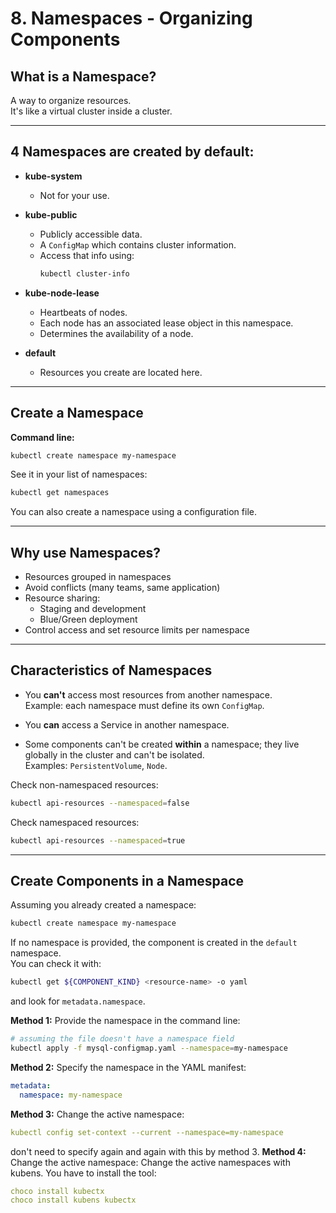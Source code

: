 # 8. Namespaces - Organizing Components

## What is a Namespace?
A way to organize resources.  
It's like a virtual cluster inside a cluster.

---

## 4 Namespaces are created by default:

- **kube-system**
  - Not for your use.

- **kube-public**
  - Publicly accessible data.
  - A `ConfigMap` which contains cluster information.
  - Access that info using:
    ```bash
    kubectl cluster-info
    ```

- **kube-node-lease**
  - Heartbeats of nodes.
  - Each node has an associated lease object in this namespace.
  - Determines the availability of a node.

- **default**
  - Resources you create are located here.

---

## Create a Namespace

**Command line:**
```bash
kubectl create namespace my-namespace
```

See it in your list of namespaces:
```bash
kubectl get namespaces
```

You can also create a namespace using a configuration file.

---

## Why use Namespaces?

- Resources grouped in namespaces  
- Avoid conflicts (many teams, same application)  
- Resource sharing:
  - Staging and development  
  - Blue/Green deployment  
- Control access and set resource limits per namespace  

---

## Characteristics of Namespaces

- You **can't** access most resources from another namespace.  
  Example: each namespace must define its own `ConfigMap`.

- You **can** access a Service in another namespace.

- Some components can't be created **within** a namespace; they live globally in the cluster and can't be isolated.  
  Examples: `PersistentVolume`, `Node`.

Check non-namespaced resources:
```bash
kubectl api-resources --namespaced=false
```

Check namespaced resources:
```bash
kubectl api-resources --namespaced=true
```

---

## Create Components in a Namespace

Assuming you already created a namespace:
```bash
kubectl create namespace my-namespace
```

If no namespace is provided, the component is created in the `default` namespace.  
You can check it with:
```bash
kubectl get ${COMPONENT_KIND} <resource-name> -o yaml
```
and look for `metadata.namespace`.

**Method 1:** Provide the namespace in the command line:
```bash
# assuming the file doesn't have a namespace field
kubectl apply -f mysql-configmap.yaml --namespace=my-namespace
```

**Method 2:** Specify the namespace in the YAML manifest:
```yaml
metadata:
  namespace: my-namespace
```
**Method 3:** Change the active namespace:
```yaml
kubectl config set-context --current --namespace=my-namespace
```
don't need to specify again and again with this by method 3.
**Method 4:** Change the active namespace:
Change the active namespaces with kubens. You have to install the tool:
```yaml
choco install kubectx
choco install kubens kubectx
```
